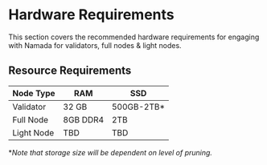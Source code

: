 # Hardware Requirements

This section covers the recommended hardware requirements for engaging with Namada for validators, full nodes & light nodes. 

## Resource Requirements

| Node Type  | RAM      | SSD        |
| ---------- | -------- | ---------- |
| Validator  | 32 GB    | 500GB-2TB* |
| Full Node  | 8GB DDR4 | 2TB        |
| Light Node | TBD      | TBD        |

**Note that storage size will be dependent on level of pruning.*


